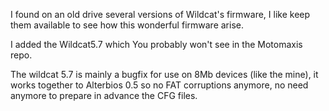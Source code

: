 I found on an old drive several versions of Wildcat's firmware, I like keep them available to see how this wonderful firmware arise.

I added the Wildcat5.7 which You probably won't see in the Motomaxis repo.

The wildcat 5.7 is mainly a bugfix for use on 8Mb devices (like the mine), it works together to Alterbios 0.5 so no FAT corruptions anymore, no need anymore to prepare in advance the CFG files. 
